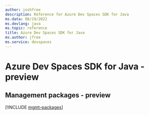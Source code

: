 ```yaml
---
author: joshfree
description: Reference for Azure Dev Spaces SDK for Java
ms.data: 08/19/2022
ms.devlang: java
ms.topic: reference
title: Azure Dev Spaces SDK for Java
ms.author: jfree
ms.service: devspaces
---
```

# Azure Dev Spaces SDK for Java - preview

## Management packages - preview
[!INCLUDE [mgmt-packages](dev-spaces-mgmt-index.md)]